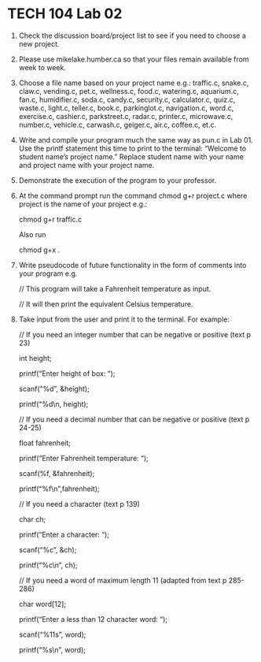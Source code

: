 TECH 104 Lab 02
===============

1.  Check the discussion board/project list to see if you need to choose a new
    project.

2.  Please use mikelake.humber.ca so that your files remain available from week
    to week.

3.  Choose a file name based on your project name e.g.: traffic.c, snake.c,
    claw.c, vending.c, pet.c, wellness.c, food.c, watering.c, aquarium.c, fan.c,
    humidifier.c, soda.c, candy.c, security.c, calculator.c, quiz.c, waste.c,
    light.c, teller.c, book.c, parkinglot.c, navigation.c, word.c, exercise.c,
    cashier.c, parkstreet.c, radar.c, printer.c, microwave.c, number.c,
    vehicle.c, carwash.c, geiger.c, air.c, coffee.c, et.c.

4.  Write and compile your program much the same way as pun.c in Lab 01. Use the
    printf statement this time to print to the terminal: “Welcome to student
    name’s project name.” Replace student name with your name and project name
    with your project name.

5.  Demonstrate the execution of the program to your professor.

6.  At the command prompt run the command chmod g+r project.c where project is
    the name of your project e.g.:

    chmod g+r traffic.c

    Also run

    chmod g+x .

7.  Write pseudocode of future functionality in the form of comments into your
    program e.g.

    // This program will take a Fahrenheit temperature as input.

    // It will then print the equivalent Celsius temperature.

8.  Take input from the user and print it to the terminal. For example:

    // If you need an integer number that can be negative or positive (text p
    23)

    int height;

    printf(“Enter height of box: “);

    scanf(“%d”, \&height);

    printf(“%d\\n, height);

    // If you need a decimal number that can be negative or positive (text p
    24-25)

    float fahrenheit;

    printf(“Enter Fahrenheit temperature: “);

    scanf(%f, \&fahrenheit);

    printf(“%f\\n”,fahrenheit);

    // If you need a character (text p 139)

    char ch;

    printf(“Enter a character: “);

    scanf(“%c”, \&ch);

    printf(“%c\\n”, ch);

    // If you need a word of maximum length 11 (adapted from text p 285-286)

    char word[12];

    printf(“Enter a less than 12 character word: “);

    scanf(“%11s”, word);

    printf(“%s\\n”, word);
